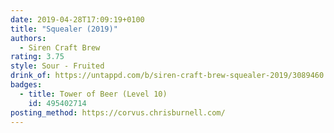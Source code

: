 ```yaml
---
date: 2019-04-28T17:09:19+0100
title: "Squealer (2019)"
authors:
  - Siren Craft Brew
rating: 3.75
style: Sour - Fruited
drink_of: https://untappd.com/b/siren-craft-brew-squealer-2019/3089460
badges:
  - title: Tower of Beer (Level 10)
    id: 495402714
posting_method: https://corvus.chrisburnell.com/
---
```

